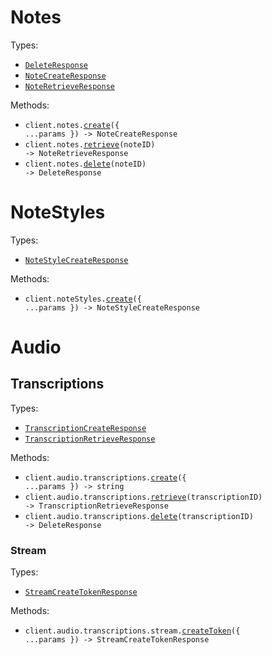 # Notes

Types:

- <code><a href="./src/resources/notes.ts">DeleteResponse</a></code>
- <code><a href="./src/resources/notes.ts">NoteCreateResponse</a></code>
- <code><a href="./src/resources/notes.ts">NoteRetrieveResponse</a></code>

Methods:

- <code title="post /v1/notes">client.notes.<a href="./src/resources/notes.ts">create</a>({ ...params }) -> NoteCreateResponse</code>
- <code title="get /v1/notes/{noteId}">client.notes.<a href="./src/resources/notes.ts">retrieve</a>(noteID) -> NoteRetrieveResponse</code>
- <code title="delete /v1/notes/{noteId}">client.notes.<a href="./src/resources/notes.ts">delete</a>(noteID) -> DeleteResponse</code>

# NoteStyles

Types:

- <code><a href="./src/resources/note-styles.ts">NoteStyleCreateResponse</a></code>

Methods:

- <code title="post /v1/note-styles">client.noteStyles.<a href="./src/resources/note-styles.ts">create</a>({ ...params }) -> NoteStyleCreateResponse</code>

# Audio

## Transcriptions

Types:

- <code><a href="./src/resources/audio/transcriptions/transcriptions.ts">TranscriptionCreateResponse</a></code>
- <code><a href="./src/resources/audio/transcriptions/transcriptions.ts">TranscriptionRetrieveResponse</a></code>

Methods:

- <code title="post /v1/audio/transcriptions">client.audio.transcriptions.<a href="./src/resources/audio/transcriptions/transcriptions.ts">create</a>({ ...params }) -> string</code>
- <code title="get /v1/audio/transcriptions/{transcriptionId}">client.audio.transcriptions.<a href="./src/resources/audio/transcriptions/transcriptions.ts">retrieve</a>(transcriptionID) -> TranscriptionRetrieveResponse</code>
- <code title="delete /v1/audio/transcriptions/{transcriptionId}">client.audio.transcriptions.<a href="./src/resources/audio/transcriptions/transcriptions.ts">delete</a>(transcriptionID) -> DeleteResponse</code>

### Stream

Types:

- <code><a href="./src/resources/audio/transcriptions/stream.ts">StreamCreateTokenResponse</a></code>

Methods:

- <code title="post /v1/audio/transcriptions/stream/token">client.audio.transcriptions.stream.<a href="./src/resources/audio/transcriptions/stream.ts">createToken</a>({ ...params }) -> StreamCreateTokenResponse</code>
